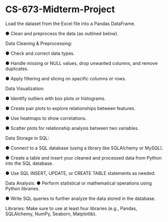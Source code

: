 # CS-673-Midterm-Project
Load the dataset from the Excel file into a Pandas DataFrame.

● Clean and preprocess the data (as outlined below).

Data Cleaning & Preprocessing:

● Check and correct data types.

● Handle missing or NULL values, drop unwanted columns, and remove duplicates.

● Apply filtering and slicing on specific columns or rows.

Data Visualization:

● Identify outliers with box plots or histograms.

● Create pair plots to explore relationships between features.

● Use heatmaps to show correlations.

● Scatter plots for relationship analysis between two variables.

Data Storage in SQL:

● Connect to a SQL database (using a library like SQLAlchemy or MySQL).

● Create a table and insert your cleaned and processed data from Python into the SQL database.

● Use SQL INSERT, UPDATE, or CREATE TABLE statements as needed.

Data Analysis: ● Perform statistical or mathematical operations using Python libraries.

● Write SQL queries to further analyze the data stored in the database.

Libraries: Make sure to use at least four libraries (e.g., Pandas, SQLAlchemy, NumPy, Seaborn, Matplotlib).
